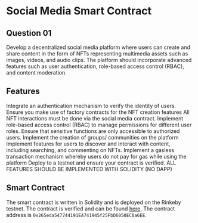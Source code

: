 # Social Media Smart Contract

## Question 01

Develop a decentralized social media platform where users can create and share content in the form of NFTs representing multimedia assets such as images, videos, and audio clips. The platform should incorporate advanced features such as user authentication, role-based access control (RBAC), and content moderation.

## Features

Integrate an authentication mechanism to verify the identity of users.
Ensure you make use of factory contracts for the NFT creation features
All NFT interactions must be done via the social media contract.
Implement role-based access control (RBAC) to manage permissions for different user roles.
Ensure that sensitive functions are only accessible to authorized users.
Implement the creation of groups/ communities on the platform
Implement features for users to discover and interact with content, including searching, and commenting on NFTs.
Implement a gasless transaction mechanism whereby users do not pay for gas while using the platform
Deploy to a testnet and ensure your contract is verified.
ALL FEATURES SHOULD BE IMPLEMENTED WITH SOLIDITY (NO DAPP)

## Smart Contract

The smart contract is written in Solidity and is deployed on the Rinkeby testnet. The contract is verified and can be found [here](https://sepolia.etherscan.io/address/0x265eda547744191EA741945f25FbD6050EC0a6EE#code). The contract address is `0x265eda547744191EA741945f25FbD6050EC0a6EE`.
